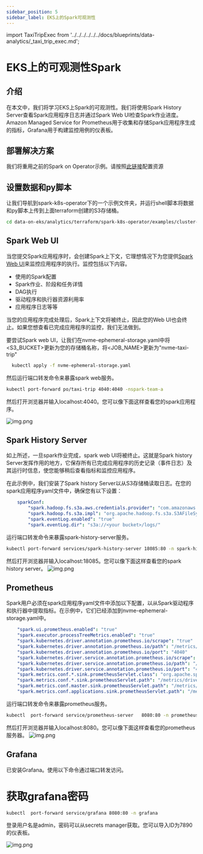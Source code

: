 ```yaml
---
sidebar_position: 5
sidebar_label: EKS上的Spark可观测性
---
```


import TaxiTripExec from '../../../../../../docs/blueprints/data-analytics/_taxi_trip_exec.md';

# EKS上的可观测性Spark

## 介绍
在本文中，我们将学习EKS上Spark的可观测性。我们将使用Spark History Server查看Spark应用程序日志并通过Spark Web UI检查Spark作业进度。Amazon Managed Service for Prometheus用于收集和存储Spark应用程序生成的指标，Grafana用于构建监控用例的仪表板。

## 部署解决方案
我们将重用之前的Spark on Operator示例。请按照[此链接](https://awslabs.github.io/data-on-eks/docs/data-analytics/spark-operator-yunikorn#deploying-the-solution)配置资源


## 设置数据和py脚本
让我们导航到spark-k8s-operator下的一个示例文件夹，并运行shell脚本将数据和py脚本上传到上面terraform创建的S3存储桶。
```bash
cd data-on-eks/analytics/terraform/spark-k8s-operator/examples/cluster-autoscaler/nvme-ephemeral-storage
```

<TaxiTripExec />

## Spark Web UI
当您提交Spark应用程序时，会创建Spark上下文，它理想情况下为您提供[Spark Web UI](https://sparkbyexamples.com/spark/spark-web-ui-understanding/)来监控应用程序的执行。监控包括以下内容。
- 使用的Spark配置
- Spark作业、阶段和任务详情
- DAG执行
- 驱动程序和执行器资源利用率
- 应用程序日志等等 <br/>

当您的应用程序完成处理后，Spark上下文将被终止，因此您的Web UI也会终止。如果您想查看已完成应用程序的监控，我们无法做到。

要尝试Spark web UI，让我们在nvme-ephemeral-storage.yaml中将\<S3_BUCKET\>更新为您的存储桶名称，将\<JOB_NAME\>更新为"nvme-taxi-trip"

```bash
  kubectl apply -f nvme-ephemeral-storage.yaml
```

然后运行端口转发命令来暴露spark web服务。

```bash
kubectl port-forward po/taxi-trip 4040:4040 -nspark-team-a
```

然后打开浏览器并输入localhost:4040。您可以像下面这样查看您的spark应用程序。

![img.png](../../../../../../docs/blueprints/data-analytics/img/spark-web-ui.png)

## Spark History Server
如上所述，一旦spark作业完成，spark web UI将被终止。这就是Spark history Server发挥作用的地方，它保存所有已完成应用程序的历史记录（事件日志）及其运行时信息，使您能够稍后查看指标和监控应用程序。

在此示例中，我们安装了Spark history Server以从S3存储桶读取日志。在您的spark应用程序yaml文件中，确保您有以下设置：

```yaml
    sparkConf:
        "spark.hadoop.fs.s3a.aws.credentials.provider": "com.amazonaws.auth.InstanceProfileCredentialsProvider"
        "spark.hadoop.fs.s3a.impl": "org.apache.hadoop.fs.s3a.S3AFileSystem"
        "spark.eventLog.enabled": "true"
        "spark.eventLog.dir": "s3a://<your bucket>/logs/"
```

运行端口转发命令来暴露spark-history-server服务。
```bash
kubectl port-forward services/spark-history-server 18085:80 -n spark-history-server
```

然后打开浏览器并输入localhost:18085。您可以像下面这样查看您的spark history server。
![img.png](../../../../../../docs/blueprints/data-analytics/img/spark-history-server.png)



## Prometheus
Spark用户必须在spark应用程序yaml文件中添加以下配置，以从Spark驱动程序和执行器中提取指标。在示例中，它们已经添加到nvme-ephemeral-storage.yaml中。

```yaml
    "spark.ui.prometheus.enabled": "true"
    "spark.executor.processTreeMetrics.enabled": "true"
    "spark.kubernetes.driver.annotation.prometheus.io/scrape": "true"
    "spark.kubernetes.driver.annotation.prometheus.io/path": "/metrics/executors/prometheus/"
    "spark.kubernetes.driver.annotation.prometheus.io/port": "4040"
    "spark.kubernetes.driver.service.annotation.prometheus.io/scrape": "true"
    "spark.kubernetes.driver.service.annotation.prometheus.io/path": "/metrics/driver/prometheus/"
    "spark.kubernetes.driver.service.annotation.prometheus.io/port": "4040"
    "spark.metrics.conf.*.sink.prometheusServlet.class": "org.apache.spark.metrics.sink.PrometheusServlet"
    "spark.metrics.conf.*.sink.prometheusServlet.path": "/metrics/driver/prometheus/"
    "spark.metrics.conf.master.sink.prometheusServlet.path": "/metrics/master/prometheus/"
    "spark.metrics.conf.applications.sink.prometheusServlet.path": "/metrics/applications/prometheus/"
```

运行端口转发命令来暴露prometheus服务。
```bash
kubectl  port-forward service/prometheus-server   8080:80 -n prometheus
```

然后打开浏览器并输入localhost:8080。您可以像下面这样查看您的prometheus服务器。
![img.png](../../../../../../docs/blueprints/data-analytics/img/prometheus-spark.png)

## Grafana
已安装Grafana。使用以下命令通过端口转发访问。

# 获取grafana密码

```bash
kubectl  port-forward service/grafana 8080:80 -n grafana
```

登录用户名是admin，密码可以从secrets manager获取。您可以导入ID为7890的仪表板。

![img.png](../../../../../../docs/blueprints/data-analytics/img/spark-grafana-dashboard.png)
